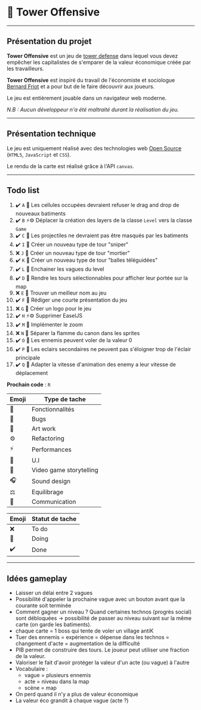 # 👾 Tower Offensive

---

## Présentation du projet

**Tower Offensive** est un jeu de [tower defense](https://fr.wikipedia.org/wiki/Tower_defense) dans lequel vous devez empêcher les capitalistes de s'emparer de la valeur économique créée par les travailleurs.

**Tower Offensive** est inspiré du travail de l'économiste et sociologue [Bernard Friot](https://fr.wikipedia.org/wiki/Bernard_Friot_(sociologue)) et a pour but de le faire découvrir aux joueurs. 

Le jeu est entièrement jouable dans un navigateur web moderne.

*N.B : Aucun développeur n'a été maltraité durant la réalisation du jeu.*

---

## Présentation technique

Le jeu est uniquement réalisé avec des technologies web [Open Source](https://fr.wikipedia.org/wiki/Open_source) (``HTML5``, ``JavaScript`` et ``CSS``).

Le rendu de la carte est réalisé grâce à l'API ``canvas``.

---

## Todo list

1. ✔️ ``A`` 🐞 Les cellules occupées devraient refuser le drag and drop de nouveaux batiments
1. ✔️ ``B`` ⚡️⚙️ Déplacer la création des layers de la classe `Level` vers la classe `Game`
1. ✔️ ``C`` 🐞 Les projectiles ne devraient pas être masqués par les batiments
1. ✔️ ``I`` 🌟 Créer un nouveau type de tour "sniper"
1. ❌ ``J`` 🌟 Créer un nouveau type de tour "mortier"
1. ✔️ ``K`` 🌟 Créer un nouveau type de tour "balles téléguidées"
1. ✔️ ``L`` 🌟 Enchainer les vagues du level
1. ✔️ ``D`` 🌟 Rendre les tours sélectionnables pour afficher leur portée sur la map
1. ❌ ``E`` 📖 Trouver un meilleur nom au jeu
1. ✔️ ``F`` 📢 Rédiger une courte présentation du jeu
1. ❌ ``G`` 🎨 Créer un logo pour le jeu
1. ✔️ ``H`` ⚡️⚙️ Supprimer EaselJS
1. ✔️ ``M`` 🌟 Implémenter le zoom 
1. ❌ ``N`` 🎨 Séparer la flamme du canon dans les sprites 
1. ✔️ ``O`` 🌟 Les ennemis peuvent voler de la valeur 0
1. ✔️ ``P`` 🌟 Les eclairs secondaires ne peuvent pas s'éloigner trop de l'éclair principale
1. ✔️ ``Q`` 🌟 Adapter la vitesse d'animation des enemy a leur vitesse de déplacement

**Prochain code** : ``R``

| Emoji | Type de tache |
|---|---|
| 🌟 | Fonctionnalités |
| 🐞 | Bugs |
| 🎨 | Art work |
| ⚙️ | Refactoring |
| ⚡️ | Performances |
| 📐 | U.I |
| 📖 | Video game storytelling |
| 🎧 | Sound design |
| ⚖️ | Equilibrage |
| 📢 | Communication |

| Emoji | Statut de tache |
|---|---|
| ❌ | To do |
| 🔨 | Doing |
| ✔️ | Done |

---

## Idées gameplay

- Laisser un délai entre 2 vagues
- Possibilité d'appeler la prochaine vague avec un bouton avant que la courante soit terminée
- Comment gagner un niveau ? Quand certaines technos (progrès social) sont débloquées -> possibilité de passer au niveau suivant sur la même carte (on garde les batiments).
- chaque carte = 1 boss qui tente de voler un village antiK
- Tuer des ennemis = expérience = dépense dans les technos = changement d'acte = augmentation de la difficulté
- PIB permet de construire des tours. Le joueur peut utiliser une fraction de la valeur.
- Valoriser le fait d'avoir protéger la valeur d'un acte (ou vague) à l'autre 
- Vocabulaire :
    - vague = plusieurs ennemis 
    - acte = niveau dans la map
    - scène = map 
- On perd quand il n'y a plus de valeur économique
- La valeur éco grandit à chaque vague (acte ?)